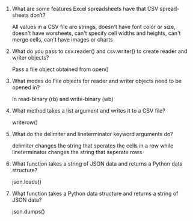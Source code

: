 1. What are some features Excel spreadsheets have that CSV spread-sheets don’t?

	All values in a CSV file are strings, doesn't have font color or size, doesn't have worsheets, can't specify cell widths and heights, can't merge cells, can't have images or charts

2. What do you pass to csv.reader() and csv.writer() to create reader and writer objects?

	Pass a file object obtained from open()

3. What modes do File objects for reader and writer objects need to be opened in?

	In read-binary (rb) and write-binary (wb)

4. What method takes a list argument and writes it to a CSV file?

	writerow()

5. What do the delimiter and lineterminator keyword arguments do?

	delimiter changes the string that sperates the cells in a row while lineterminator changes the string that seperate rows 	

6. What function takes a string of JSON data and returns a Python data structure?

	json.loads()

7. What function takes a Python data structure and returns a string of JSON data?

	json.dumps()
	 